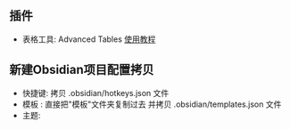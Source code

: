 ## 插件

- 表格工具: Advanced Tables  	[使用教程](https://www.readinghere.com/blog/obsidian-advanced-tables-plugin/)

## 新建Obsidian项目配置拷贝
- 快捷键:  拷贝 .obsidian/hotkeys.json 文件
- 模板 : 直接把"模板"文件夹复制过去 并拷贝 .obsidian/templates.json 文件 
- 主题: 






